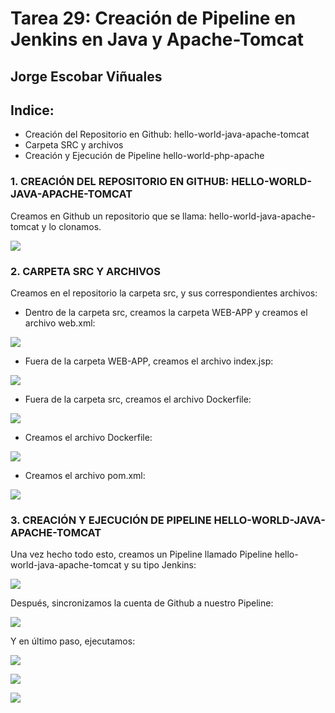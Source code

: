 # Tarea 29: Creación de Pipeline en Jenkins en Java y Apache-Tomcat

  ## Jorge Escobar Viñuales

  ## Indice:
 - Creación del Repositorio en Github: hello-world-java-apache-tomcat
 - Carpeta SRC y archivos
 - Creación y Ejecución de Pipeline hello-world-php-apache

 ### 1. CREACIÓN DEL REPOSITORIO EN GITHUB: HELLO-WORLD-JAVA-APACHE-TOMCAT

Creamos en Github un repositorio que se llama: hello-world-java-apache-tomcat y lo clonamos.

![](https://github.com/Jorgeev27/GIT/blob/main/img/Tarea%2029%20-%20Creaci%C3%B3n%20de%20los%20Pipeline%20en%20JAVA/Pipeline%20JAVA%201.png)

 ### 2. CARPETA SRC Y ARCHIVOS

Creamos en el repositorio la carpeta src, y sus correspondientes archivos:

  - Dentro de la carpeta src, creamos la carpeta WEB-APP y creamos el archivo web.xml:

![](https://github.com/Jorgeev27/GIT/blob/main/img/Tarea%2029%20-%20Creaci%C3%B3n%20de%20los%20Pipeline%20en%20JAVA/Pipeline%20JAVA%202.png)

  - Fuera de la carpeta WEB-APP, creamos el archivo index.jsp:

![](https://github.com/Jorgeev27/GIT/blob/main/img/Tarea%2029%20-%20Creaci%C3%B3n%20de%20los%20Pipeline%20en%20JAVA/Pipeline%20JAVA%203.png)

  - Fuera de la carpeta src, creamos el archivo Dockerfile:

![](https://github.com/Jorgeev27/GIT/blob/main/img/Tarea%2029%20-%20Creaci%C3%B3n%20de%20los%20Pipeline%20en%20JAVA/Pipeline%20JAVA%204.png)

  - Creamos el archivo Dockerfile:

![](https://github.com/Jorgeev27/GIT/blob/main/img/Tarea%2029%20-%20Creaci%C3%B3n%20de%20los%20Pipeline%20en%20JAVA/Pipeline%20JAVA%205.png)

- Creamos el archivo pom.xml:

![](https://github.com/Jorgeev27/GIT/blob/main/img/Tarea%2029%20-%20Creaci%C3%B3n%20de%20los%20Pipeline%20en%20JAVA/Pipeline%20JAVA%206.png)

 ### 3. CREACIÓN Y EJECUCIÓN DE PIPELINE HELLO-WORLD-JAVA-APACHE-TOMCAT

Una vez hecho todo esto, creamos un Pipeline llamado Pipeline hello-world-java-apache-tomcat y su tipo Jenkins:

![](https://github.com/Jorgeev27/GIT/blob/main/img/Tarea%2029%20-%20Creaci%C3%B3n%20de%20los%20Pipeline%20en%20JAVA/Pipeline%20JAVA%207.png)

Después, sincronizamos la cuenta de Github a nuestro Pipeline:

![](https://github.com/Jorgeev27/GIT/blob/main/img/Tarea%2029%20-%20Creaci%C3%B3n%20de%20los%20Pipeline%20en%20JAVA/Pipeline%20JAVA%208.png)

Y en último paso, ejecutamos:

![](https://github.com/Jorgeev27/GIT/blob/main/img/Tarea%2029%20-%20Creaci%C3%B3n%20de%20los%20Pipeline%20en%20JAVA/Pipeline%20JAVA%209.png)

![](https://github.com/Jorgeev27/GIT/blob/main/img/Tarea%2029%20-%20Creaci%C3%B3n%20de%20los%20Pipeline%20en%20JAVA/Pipeline%20JAVA%2010.png)

![](https://github.com/Jorgeev27/GIT/blob/main/img/Tarea%2029%20-%20Creaci%C3%B3n%20de%20los%20Pipeline%20en%20JAVA/Pipeline%20JAVA%2011.png)
